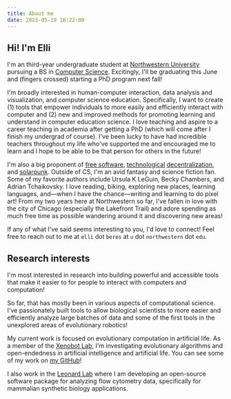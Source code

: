 ```yaml
---
title: About me
date: 2023-05-19 16:22:00
---
```


## Hi! I'm Elli

I'm an third-year undergraduate student at [Northwestern University](https://www.northwestern.edu/) pursuing a BS in [Computer Science](https://www.mccormick.northwestern.edu/computer-science/).
Excitingly, I'll be graduating this June and (fingers crossed) starting a PhD program next fall!

I'm broadly interested in human-computer interaction, data analysis and visualization, and computer science education.
Specifically, I want to create (1) tools that empower individuals to more easily and efficiently interact with computer and (2) new and improved methods for promoting learning and understand in computer education science.
I love teaching and aspire to a career teaching in academia after getting a PhD (which will come after I finish my undergrad of course).
I've been lucky to have had incredible teachers throughout my life who've supported me and encouraged me to learn and I hope to be able to be that person for others in the future!

I'm also a big proponent of [free software](https://www.gnu.org/philosophy/free-sw.en.html), [technological](https://redecentralize.org) [decentralization](https://medium.com/daia/decentralized-ai-manifesto-e79de7ea78b2), and [solarpunk](https://www.re-des.org/a-solarpunk-manifesto/).
Outside of CS, I'm an avid fantasy and science fiction fan.
Some of my favorite authors include Ursula K LeGuin, Becky Chambers, and Adrian Tchaikovsky.
I love reading, biking, exploring new places, learning languages, and—when I have the chance—writing and learning to do pixel art!
From my two years here at Northwestern so far, I've fallen in love with the city of Chicago (especially the Lakefront Trail) and adore spending as much free time as possible wandering around it and discovering new areas!

If any of what I've said seems interesting to you, I'd love to connect!
Feel free to reach out to me at ```elli``` dot ```beres``` at ```u``` dot ```northwestern``` dot ```edu```.

## Research interests

I'm most interested in research into building powerful and accessible tools that make it easier to for people to interact with computers and computation!

So far, that has mostly been in various aspects of computational science.
I've passionately built tools to allow biological scientists to more easier and efficiently analyze large batches of data and some of the first tools in the unexplored areas of evolutionary robotics!

<!-- Going forward, I hope to continue working towards building tools that let people do computing more effectively and efficiently. -->
<!-- I would love to combine this passionate with my fascination for languages in the field of programming languages to help design programming languages that enable users to write easier, safer, less buggy, and more correct code! -->

My current work is focused on evolutionary computation in artificial life.
As a member of the [Xenobot Lab](https://www.xenobot.group), I'm investigating evolutionary algorithms and open-endedness in artificial intelligence and artificial life.
You can see some of my work on [my GitHub](https://www.github.com/ellifteria)!

I also work in the [Leonard Lab](https://www.leonard.northwestern.edu) where I  am developing an open-source software package for analyzing flow cytometry data, specifically for mammalian synthetic biology applications.

